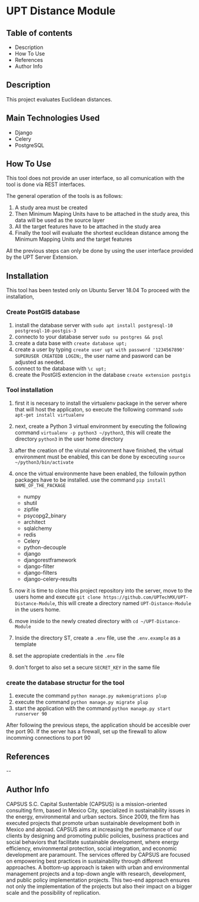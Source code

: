 # UPT Distance Module

## Table of contents

- Description
- How To Use
- References
- Author Info

## Description

This project evaluates Euclidean distances.

## Main Technologies Used

- Django
- Celery
- PostgreSQL

## How To Use

This tool does not provide an user interface, so all comunication with the tool is done vía REST interfaces.

The general operation of the tools is as follows:

1. A study area must be created
1. Then Minimum Maping Units have to be attached in the study area, this data will be used as the source layer
1. All the target features have to be attached in the study area
1. Finally the tool will evaluate the shortest euclidean distance among the Minimum Mapping Units and the target features

All the previous steps can only be done by using the user interface provided by the UPT Server Extension.

## Installation

This tool has been tested only on Ubuntu Server 18.04
To proceed with the installation, 

### Create PostGIS database

1. install the database server with `sudo apt install postgresql-10 postgresql-10-postgis-3`
1. connecto to your database server `sudo su postgres && psql`
1. create a data base with `create database upt;`
1. create a user by typing `create user upt with password '1234567890' SUPERUSER CREATEDB LOGIN;`, the user name and pasword can be adjusted as needed.
1. connect to the database with `\c upt;`
1. create the PostGIS extencion in the database `create extension postgis`

### Tool installation

1. first it is necesary to install the virtualenv package in the server where that will host the applicaton, so execute the following command `sudo apt-get install virtualenv`
1. next, create a Python 3 virtual environment by executing the following command `virtualenv -p python3 ~/python3`, this will create the directory `python3` in the user home directory
1. after the creation of the virutal environment have finished, the virtual environment must be enabled, this can be done by excecuting `source ~/python3/bin/activate`
1. once the virtual environmente have been enabled, the followin python packages have to be installed. use the command `pip install NAME_OF_THE_PACKAGE`

    - numpy
    - shutil
    - zipfile
    - psycopg2_binary
    - architect
    - sqlalchemy
    - redis
    - Celery
    - python-decouple
    - django
    - djangorestframework
    - django-filter
    - django-filters
    - django-celery-results

1. now it is time to clone this project repository into the server, move to the users home and  execute `git clone https://github.com/UPTechMX/UPT-Distance-Module`, this will create a directory named `UPT-Distance-Module` in the users home.
1. move inside to the newly created directory with `cd ~/UPT-Distance-Module`
1. Inside the directory ST, create a `.env` file, use the `.env.example` as a template
1. set the appropiate credentials in the `.env` file
1. don't forget to also set a secure `SECRET_KEY` in the same file

### create the database structur for the tool

1. execute the command ` python manage.py makemigrations plup `
2. execute the command ` python manage.py migrate plup `
3. start the application with the command `python manage.py start runserver 90`

After following the previous steps, the application should be accesible over the port 90. If the server has a firewall, set up the firewall to allow incomming connections to port 90

## References

--

## Author Info

CAPSUS S.C. Capital Sustentable (CAPSUS) is a mission-oriented consulting firm, based in Mexico City, specialized in sustainability issues in the energy, environmental and urban sectors. Since 2009, the firm has executed projects that promote urban sustainable development both in Mexico and abroad. CAPSUS aims at increasing the performance of our clients by designing and promoting public policies, business practices and social behaviors that facilitate sustainable development, where energy efficiency, environmental protection, social integration, and economic development are paramount. The services offered by CAPSUS are focused on empowering best practices in sustainability through different approaches. A bottom-up approach is taken with urban and environmental management projects and a top-down angle with research, development, and public policy implementation projects. This two-end approach ensures not only the implementation of the projects but also their impact on a bigger scale and the possibility of replication.

